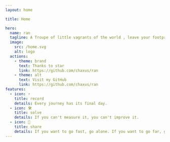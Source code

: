 ```yaml
---
layout: home

title: Home

hero:
  name: ran
  tagline: A Troupe of little vagrants of the world , leave your footprints in my words .
  image:
    src: /home.svg
    alt: logo
  actions:
    - theme: brand
      text: Thanks to star
      link: https://github.com/chaxus/ran
    - theme: alt
      text: Visit my GitHub
      link: https://github.com/chaxus/ran
features:
  - icon: ⚡️
    title: record
    details: Every journey has its final day.
  - icon: 🛠️
    title: solve
    details: If you can't measure it, you can't improve it.
  - icon: 🖖
    title: share
    details: If you want to go fast, go alone. If you want to go far, go together.
---
```

